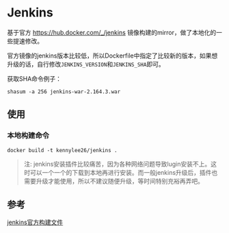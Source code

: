 # Jenkins

基于官方 https://hub.docker.com/_/jenkins 镜像构建的mirror，做了本地化的一些提速修改。

官方镜像的jenkins版本比较低，所以Dockerfile中指定了比较新的版本，如果想升级的话，自行修改`JENKINS_VERSION`和`JENKINS_SHA`即可。

获取SHA命令例子：

```
shasum -a 256 jenkins-war-2.164.3.war
```

## 使用

### 本地构建命令

```
docker build -t kennylee26/jenkins .
```

>注: jenkins安装插件比较痛苦，因为各种网络问题导致lugin安装不上。这时可以一个一个的下载到本地再进行安装。而一般jenkins升级后，插件也需要升级才能使用，所以不建议随便升级，等时间特别充裕再弄吧。

## 参考

[jenkins官方构建文件](https://github.com/jenkinsci/docker)


